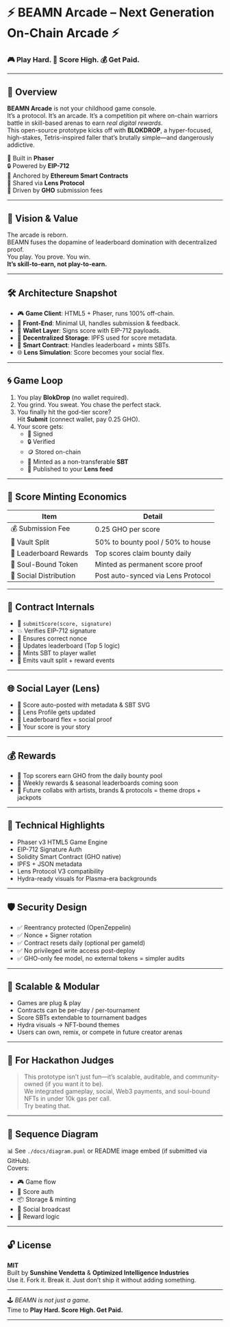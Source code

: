 # ⚡️ BEAMN Arcade – Next Generation On-Chain Arcade ⚡️  
### 🎮 Play Hard. 🧠 Score High. 💰 Get Paid.

---

## 🚀 Overview

**BEAMN Arcade** is not your childhood game console.  
It’s a protocol. It’s an arcade. It’s a competition pit where on-chain warriors battle in skill-based arenas to earn *real digital rewards*.  
This open-source prototype kicks off with **BLOKDROP**, a hyper-focused, high-stakes, Tetris-inspired faller that’s brutally simple—and dangerously addictive.

👾 Built in **Phaser**  
🔒 Powered by **EIP-712**  
🔗 Anchored by **Ethereum Smart Contracts**  
📡 Shared via **Lens Protocol**  
💸 Driven by **GHO** submission fees

---

## 🧠 Vision & Value

The arcade is reborn.  
BEAMN fuses the dopamine of leaderboard domination with decentralized proof.  
You play. You prove. You win.  
**It’s skill-to-earn, not play-to-earn.**

---

## 🛠️ Architecture Snapshot

- 🎮 **Game Client**: HTML5 + Phaser, runs 100% off-chain.
- 🧾 **Front-End**: Minimal UI, handles submission & feedback.
- 🔐 **Wallet Layer**: Signs score with EIP-712 payloads.
- 💾 **Decentralized Storage**: IPFS used for score metadata.
- 🧱 **Smart Contract**: Handles leaderboard + mints SBTs.
- 🌐 **Lens Simulation**: Score becomes your social flex.

---

## 🌀 Game Loop

1. You play **BlokDrop** (no wallet required).
2. You grind. You sweat. You chase the perfect stack.
3. You finally hit the god-tier score?  
   Hit **Submit** (connect wallet, pay 0.25 GHO).
4. Your score gets:
   - 🧠 Signed
   - 🔒 Verified
   - 🪙 Stored on-chain
   - 🧬 Minted as a non-transferable **SBT**
   - 📢 Published to your **Lens feed**

---

## 💸 Score Minting Economics

| Item                    | Detail                             |
|-------------------------|-------------------------------------|
| 💰 Submission Fee       | 0.25 GHO per score                  |
| 🏦 Vault Split          | 50% to bounty pool / 50% to house   |
| 🎯 Leaderboard Rewards  | Top scores claim bounty daily       |
| 🪪 Soul-Bound Token     | Minted as permanent score proof     |
| 🧩 Social Distribution  | Post auto-synced via Lens Protocol  |

---

## 🧾 Contract Internals

- 🧷 `submitScore(score, signature)`  
- 💥 Verifies EIP-712 signature  
- 🔐 Ensures correct nonce  
- 🥇 Updates leaderboard (Top 5 logic)  
- 🪪 Mints SBT to player wallet  
- 💸 Emits vault split + reward events

---

## 🌐 Social Layer (Lens)

- 🧠 Score auto-posted with metadata & SBT SVG  
- 🔗 Lens Profile gets updated  
- 📢 Leaderboard flex = social proof  
- 🎨 Your score is your story

---

## 💰 Rewards

- 🥇 Top scorers earn GHO from the daily bounty pool  
- 📆 Weekly rewards & seasonal leaderboards coming soon  
- 🔮 Future collabs with artists, brands & protocols = theme drops + jackpots

---

## 💎 Technical Highlights

- Phaser v3 HTML5 Game Engine  
- EIP-712 Signature Auth  
- Solidity Smart Contract (GHO native)  
- IPFS + JSON metadata  
- Lens Protocol V3 compatibility  
- Hydra-ready visuals for Plasma-era backgrounds

---

## 🛡️ Security Design

- ✅ Reentrancy protected (OpenZeppelin)  
- ✅ Nonce + Signer rotation  
- ✅ Contract resets daily (optional per gameId)  
- ✅ No privileged write access post-deploy  
- ✅ GHO-only fee model, no external tokens = simpler audits

---

## 🧱 Scalable & Modular

- Games are plug & play  
- Contracts can be per-day / per-tournament  
- Score SBTs extendable to tournament badges  
- Hydra visuals → NFT-bound themes  
- Users can own, remix, or compete in future creator arenas

---

## 🧪 For Hackathon Judges

> This prototype isn’t just fun—it’s scalable, auditable, and community-owned (if you want it to be).  
> We integrated gameplay, social, Web3 payments, and soul-bound NFTs in under 10k gas per call.  
> Try beating that.

---

## 🔁 Sequence Diagram

📊 See `./docs/diagram.puml` or README image embed (if submitted via GitHub).  
Covers:
- 🎮 Game flow
- 🔐 Score auth
- 📦 Storage & minting
- 📣 Social broadcast
- 💸 Reward logic

---

## 🔓 License

**MIT**  
Built by **Sunshine Vendetta** & **Optimized Intelligence Industries**  
Use it. Fork it. Break it. Just don’t ship it without adding something.

---

🕹️ *BEAMN is not just a game.*  
Time to **Play Hard. Score High. Get Paid.**

---
